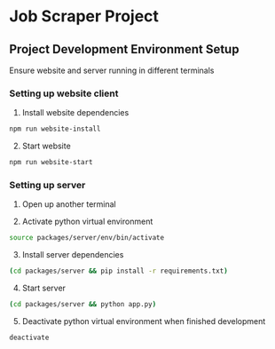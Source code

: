 # Job Scraper Project

## Project Development Environment Setup

Ensure website and server running in different terminals

### Setting up website client

1) Install website dependencies

```bash
npm run website-install
```

2) Start website

```bash
npm run website-start
```

### Setting up server

1) Open up another terminal

2) Activate python virtual environment

```bash
source packages/server/env/bin/activate
```

3) Install server dependencies

```bash
(cd packages/server && pip install -r requirements.txt)
```

4) Start server

```bash
(cd packages/server && python app.py)
```

5) Deactivate python virtual environment when finished development

```bash
deactivate
```
